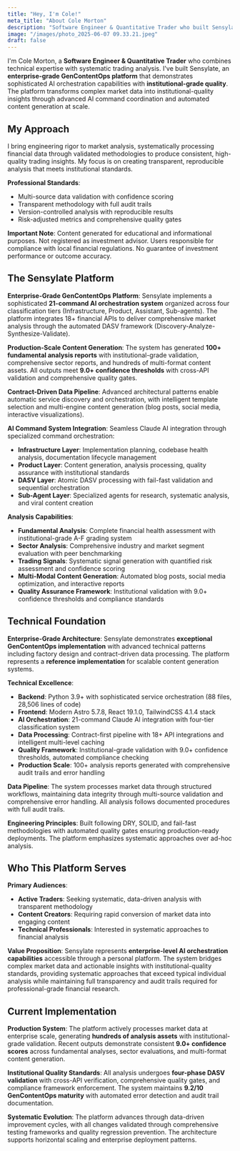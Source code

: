 ```yaml
---
title: "Hey, I'm Cole!"
meta_title: "About Cole Morton"
description: "Software Engineer & Quantitative Trader who built Sensylate, an enterprise-grade GenContentOps platform with 21-command AI orchestration achieving 9.2/10 institutional maturity for systematic trading analysis."
image: "/images/photo_2025-06-07 09.33.21.jpeg"
draft: false
---
```


I'm Cole Morton, a **Software Engineer & Quantitative Trader** who combines technical expertise with systematic trading analysis. I've built Sensylate, an **enterprise-grade GenContentOps platform** that demonstrates sophisticated AI orchestration capabilities with **institutional-grade quality**. The platform transforms complex market data into institutional-quality insights through advanced AI command coordination and automated content generation at scale.

## My Approach

I bring engineering rigor to market analysis, systematically processing financial data through validated methodologies to produce consistent, high-quality trading insights. My focus is on creating transparent, reproducible analysis that meets institutional standards.

**Professional Standards**:

- Multi-source data validation with confidence scoring
- Transparent methodology with full audit trails
- Version-controlled analysis with reproducible results
- Risk-adjusted metrics and comprehensive quality gates

**Important Note**: Content generated for educational and informational purposes. Not registered as investment advisor. Users responsible for compliance with local financial regulations. No guarantee of investment performance or outcome accuracy.

## The Sensylate Platform

**Enterprise-Grade GenContentOps Platform**: Sensylate implements a sophisticated **21-command AI orchestration system** organized across four classification tiers (Infrastructure, Product, Assistant, Sub-agents). The platform integrates 18+ financial APIs to deliver comprehensive market analysis through the automated DASV framework (Discovery-Analyze-Synthesize-Validate).

**Production-Scale Content Generation**: The system has generated **100+ fundamental analysis reports** with institutional-grade validation, comprehensive sector reports, and hundreds of multi-format content assets. All outputs meet **9.0+ confidence thresholds** with cross-API validation and comprehensive quality gates.

**Contract-Driven Data Pipeline**: Advanced architectural patterns enable automatic service discovery and orchestration, with intelligent template selection and multi-engine content generation (blog posts, social media, interactive visualizations).

**AI Command System Integration**: Seamless Claude AI integration through specialized command orchestration:

- **Infrastructure Layer**: Implementation planning, codebase health analysis, documentation lifecycle management
- **Product Layer**: Content generation, analysis processing, quality assurance with institutional standards
- **DASV Layer**: Atomic DASV processing with fail-fast validation and sequential orchestration
- **Sub-Agent Layer**: Specialized agents for research, systematic analysis, and viral content creation

**Analysis Capabilities**:

- **Fundamental Analysis**: Complete financial health assessment with institutional-grade A-F grading system
- **Sector Analysis**: Comprehensive industry and market segment evaluation with peer benchmarking
- **Trading Signals**: Systematic signal generation with quantified risk assessment and confidence scoring
- **Multi-Modal Content Generation**: Automated blog posts, social media optimization, and interactive reports
- **Quality Assurance Framework**: Institutional validation with 9.0+ confidence thresholds and compliance standards

## Technical Foundation

**Enterprise-Grade Architecture**: Sensylate demonstrates **exceptional GenContentOps implementation** with advanced technical patterns including factory design and contract-driven data processing. The platform represents a **reference implementation** for scalable content generation systems.

**Technical Excellence**:

- **Backend**: Python 3.9+ with sophisticated service orchestration (88 files, 28,506 lines of code)
- **Frontend**: Modern Astro 5.7.8, React 19.1.0, TailwindCSS 4.1.4 stack
- **AI Orchestration**: 21-command Claude AI integration with four-tier classification system
- **Data Processing**: Contract-first pipeline with 18+ API integrations and intelligent multi-level caching
- **Quality Framework**: Institutional-grade validation with 9.0+ confidence thresholds, automated compliance checking
- **Production Scale**: 100+ analysis reports generated with comprehensive audit trails and error handling

**Data Pipeline**: The system processes market data through structured workflows, maintaining data integrity through multi-source validation and comprehensive error handling. All analysis follows documented procedures with full audit trails.

**Engineering Principles**: Built following DRY, SOLID, and fail-fast methodologies with automated quality gates ensuring production-ready deployments. The platform emphasizes systematic approaches over ad-hoc analysis.

## Who This Platform Serves

**Primary Audiences**:

- **Active Traders**: Seeking systematic, data-driven analysis with transparent methodology
- **Content Creators**: Requiring rapid conversion of market data into engaging content
- **Technical Professionals**: Interested in systematic approaches to financial analysis

**Value Proposition**: Sensylate represents **enterprise-level AI orchestration capabilities** accessible through a personal platform. The system bridges complex market data and actionable insights with institutional-quality standards, providing systematic approaches that exceed typical individual analysis while maintaining full transparency and audit trails required for professional-grade financial research.

## Current Implementation

**Production System**: The platform actively processes market data at enterprise scale, generating **hundreds of analysis assets** with institutional-grade validation. Recent outputs demonstrate consistent **9.0+ confidence scores** across fundamental analyses, sector evaluations, and multi-format content generation.

**Institutional Quality Standards**: All analysis undergoes **four-phase DASV validation** with cross-API verification, comprehensive quality gates, and compliance framework enforcement. The system maintains **9.2/10 GenContentOps maturity** with automated error detection and audit trail documentation.

**Systematic Evolution**: The platform advances through data-driven improvement cycles, with all changes validated through comprehensive testing frameworks and quality regression prevention. The architecture supports horizontal scaling and enterprise deployment patterns.
